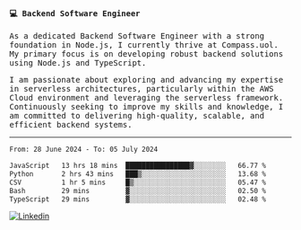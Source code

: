 
<samp>
  
#### 💻 Backend Software Engineer

As a dedicated Backend Software Engineer with a strong foundation in Node.js, I currently thrive at Compass.uol. My primary focus is on developing robust backend solutions using Node.js and TypeScript.

I am passionate about exploring and advancing my expertise in serverless architectures, particularly within the AWS Cloud environment and leveraging the serverless framework. Continuously seeking to improve my skills and knowledge, I am committed to delivering high-quality, scalable, and efficient backend systems.

---

<!--START_SECTION:waka-->

```txt
From: 28 June 2024 - To: 05 July 2024

JavaScript   13 hrs 18 mins  ████████████████▓░░░░░░░░   66.77 %
Python       2 hrs 43 mins   ███▒░░░░░░░░░░░░░░░░░░░░░   13.68 %
CSV          1 hr 5 mins     █▒░░░░░░░░░░░░░░░░░░░░░░░   05.47 %
Bash         29 mins         ▓░░░░░░░░░░░░░░░░░░░░░░░░   02.50 %
TypeScript   29 mins         ▓░░░░░░░░░░░░░░░░░░░░░░░░   02.48 %
```

<!--END_SECTION:waka-->
  
</samp>

[![Linkedin](https://img.shields.io/badge/-Mateus%20Garcia-c080ff?style=flat-square&logo=Linkedin&logoColor=white&link=https://www.linkedin.com/in/mpgxc)](https://www.linkedin.com/in/mateusogarcia) 

